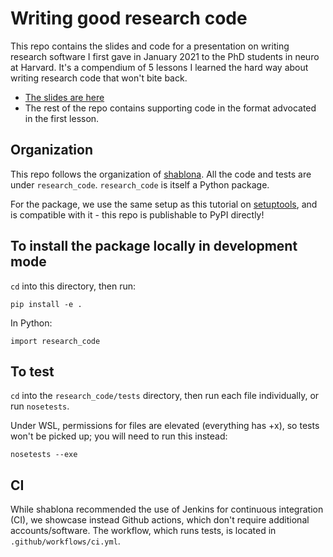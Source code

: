 # Writing good research code

This repo contains the slides and code for a presentation on writing research software I first gave in January 2021 to the PhD students in neuro at Harvard. It's a compendium of 5 lessons I learned the hard way about writing research code that won't bite back.

* [The slides are here](https://github.com/patrickmineault/research_code/tree/main/docs/slides)
* The rest of the repo contains supporting code in the format advocated in the first lesson.

## Organization

This repo follows the organization of [shablona](https://github.com/uwescience/shablona). All the code and tests are under `research_code`. `research_code` is itself a Python package.

For the package, we use the same setup as this tutorial on [setuptools](https://python-packaging-user-guide.readthedocs.io/tutorials/packaging-projects/), and is compatible with it - this repo is publishable to PyPI directly!

## To install the package locally in development mode

`cd` into this directory, then run:

```
pip install -e .
```

In Python:

```{python}
import research_code
```

## To test

`cd` into the `research_code/tests` directory, then run each file individually, or run `nosetests`.

Under WSL, permissions for files are elevated (everything has +x), so tests won't be picked up; you will need to run this instead:

```
nosetests --exe
```

## CI

While shablona recommended the use of Jenkins for continuous integration (CI), we showcase instead Github actions, which don't require additional accounts/software. The workflow, which runs tests, is located in `.github/workflows/ci.yml`.

